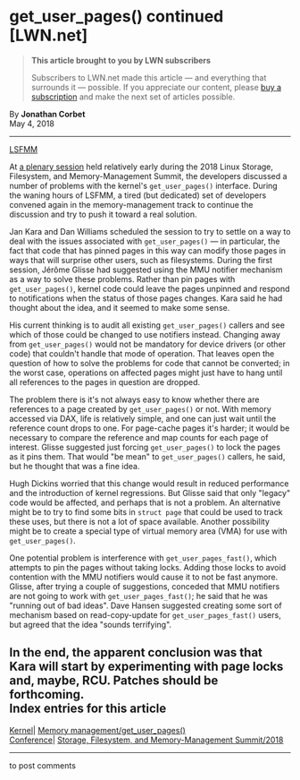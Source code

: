 # get_user_pages() continued [LWN.net]

> **This article brought to you by LWN subscribers**
> 
> Subscribers to LWN.net made this article — and everything that surrounds it — possible. If you appreciate our content, please [buy a subscription](/Promo/nst-nag3/subscribe) and make the next set of articles possible. 

By **Jonathan Corbet**  
May 4, 2018 

* * *

[LSFMM](/Articles/lsfmm2018/)

At [a plenary session](/Articles/753027/) held relatively early during the 2018 Linux Storage, Filesystem, and Memory-Management Summit, the developers discussed a number of problems with the kernel's `get_user_pages()` interface. During the waning hours of LSFMM, a tired (but dedicated) set of developers convened again in the memory-management track to continue the discussion and try to push it toward a real solution. 

Jan Kara and Dan Williams scheduled the session to try to settle on a way to deal with the issues associated with `get_user_pages()` — in particular, the fact that code that has pinned pages in this way can modify those pages in ways that will surprise other users, such as filesystems. During the first session, Jérôme Glisse had suggested using the MMU notifier mechanism as a way to solve these problems. Rather than pin pages with `get_user_pages()`, kernel code could leave the pages unpinned and respond to notifications when the status of those pages changes. Kara said he had thought about the idea, and it seemed to make some sense. 

His current thinking is to audit all existing `get_user_pages()` callers and see which of those could be changed to use notifiers instead. Changing away from `get_user_pages()` would not be mandatory for device drivers (or other code) that couldn't handle that mode of operation. That leaves open the question of how to solve the problems for code that cannot be converted; in the worst case, operations on affected pages might just have to hang until all references to the pages in question are dropped. 

The problem there is it's not always easy to know whether there are references to a page created by `get_user_pages()` or not. With memory accessed via DAX, life is relatively simple, and one can just wait until the reference count drops to one. For page-cache pages it's harder; it would be necessary to compare the reference and map counts for each page of interest. Glisse suggested just forcing `get_user_pages()` to lock the pages as it pins them. That would "be mean" to `get_user_pages()` callers, he said, but he thought that was a fine idea. 

Hugh Dickins worried that this change would result in reduced performance and the introduction of kernel regressions. But Glisse said that only "legacy" code would be affected, and perhaps that is not a problem. An alternative might be to try to find some bits in `struct page` that could be used to track these uses, but there is not a lot of space available. Another possibility might be to create a special type of virtual memory area (VMA) for use with `get_user_pages()`. 

One potential problem is interference with `get_user_pages_fast()`, which attempts to pin the pages without taking locks. Adding those locks to avoid contention with the MMU notifiers would cause it to not be fast anymore. Glisse, after trying a couple of suggestions, conceded that MMU notifiers are not going to work with `get_user_pages_fast()`; he said that he was "running out of bad ideas". Dave Hansen suggested creating some sort of mechanism based on read-copy-update for `get_user_pages_fast()` users, but agreed that the idea "sounds terrifying". 

In the end, the apparent conclusion was that Kara will start by experimenting with page locks and, maybe, RCU. Patches should be forthcoming.  
Index entries for this article  
---  
[Kernel](/Kernel/Index)| [Memory management/get_user_pages()](/Kernel/Index#Memory_management-get_user_pages)  
[Conference](/Archives/ConferenceIndex/)| [Storage, Filesystem, and Memory-Management Summit/2018](/Archives/ConferenceIndex/#Storage_Filesystem_and_Memory-Management_Summit-2018)  
  


* * *

to post comments 
